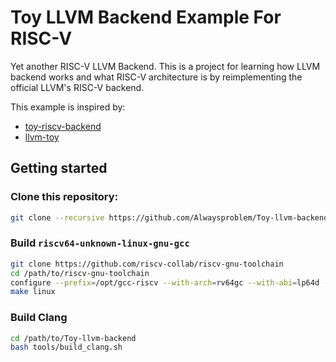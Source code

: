 Toy LLVM Backend Example For RISC-V
===========================

Yet another RISC-V LLVM Backend. This is a project for learning how LLVM backend works and what RISC-V architecture is
by reimplementing the official LLVM's RISC-V backend.

This example is inspired by:

- [toy-riscv-backend](https://github.com/rhysd/toy-riscv-backend)
- [llvm-toy](https://github.com/sunwayforever/llvm-toy)

## Getting started

### Clone this repository:

```sh
git clone --recursive https://github.com/Alwaysproblem/Toy-llvm-backend
```

### Build `riscv64-unknown-linux-gnu-gcc`

```bash
git clone https://github.com/riscv-collab/riscv-gnu-toolchain
cd /path/to/riscv-gnu-toolchain
configure --prefix=/opt/gcc-riscv --with-arch=rv64gc --with-abi=lp64d --enable-multilib
make linux
```

### Build Clang

```bash
cd /path/to/Toy-llvm-backend
bash tools/build_clang.sh
```
